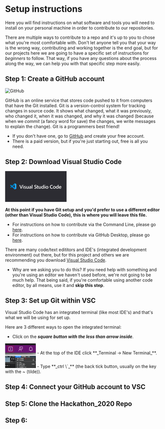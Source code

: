 # Setup instructions

Here you will find instructions on what software and tools you will need to install on your personal machine in order to contribute to our repositories.

There are multiple ways to contribute to a repo and it's up to you to chose what you're most comfortable with. Don't let anyone tell you that your way is the wrong way, contributing and working together is the end goal, but for our projects here we are going to have a specific set of instructions for _beginners_ to follow. That way, if you have any questions about the process along the way, we can help you with that specific step more easily.

## Step 1: Create a GitHub account

<img alt="GitHub" src="https://desktop.github.com/images/desktop-icon.svg" width="100">

GitHub is an online service that stores code pushed to it from computers that have the Git installed. Git is a version-control system for tracking changes in source code. It shows what changed, what it was previously, who changed it, when it was changed, and why it was changed (because when we _commit_ (a fancy word for save) the changes, we write messages to explain the change). Git is a programmers best friend!

-   If you don't have one, go to [GitHub](https://github.com/) and create your free account.
-   There is a paid version, but if you're just starting out, free is all you need.

## Step 2: Download Visual Studio Code

<img style="left"  src="assets/visualstudiocodelogo.png" alt="clone this repository" width="200" />


**At this point if you have Git setup and you'd prefer to use a different editor (other than Visual Studio Code), this is where you will leave this file.** 
- For instructions on how to contribute via the Command Line, please go [here](command-line-tutorial.md). 
- For instructions on how to contribute via GitHub Desktop, please go [here](github-desktop-tutorial.md).

There are many code/text edititors and IDE's (integrated development environment) out there, but for this project and others we are recommending you download [Visual Studio Code](https://code.visualstudio.com/download).
-   Why are we asking you to do this? If you need help with something and you're using an editor we haven't used before, we're not going to be much help. That being said, if you're comfortable using another code editor, by all means, use it and **skip this step**.


## Step 3: Set up Git within VSC

Visual Studio Code has an integrated terminal (like most IDE's) and that's what we will be using for set up.

Here are 3 different ways to open the integrated terminal:

- Click on the **_square button with the less than arrow inside_**.
<img style="left"  src="assets/vsc_terminal1.png" alt="clone this repository" width="100" />
- At the top of the IDE click **_Terminal -> New Terminal_**.
<img style="left"  src="assets/vsc_terminal2.png" alt="clone this repository" width="100" />
- Type **_ctrl \`_** (the back tick button, usually on the key with the ~ (tilde)).



## Step 4: Connect your GitHub account to VSC


## Step 5: Clone the Hackathon_2020 Repo

## Step 6:
